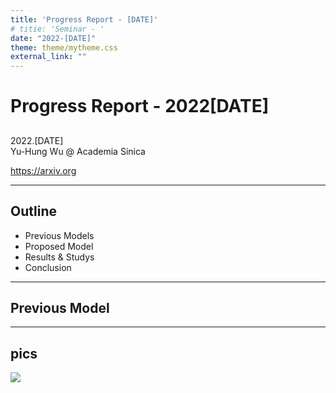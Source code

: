 ```yaml
---
title: 'Progress Report - [DATE]'
# titie: 'Seminar - '
date: "2022-[DATE]"
theme: theme/mytheme.css
external_link: ""
---
```


# Progress Report - 2022[DATE] <!-- .element: class="title" -->
##  <!-- .element: class="subtitle" -->

<div class="title-name">
2022.[DATE] <br>
Yu-Hung Wu @ Academia Sinica
</div>

https://arxiv.org <!-- .element: class="footnote" -->

---

## Outline

- Previous Models
- Proposed Model
- Results & Studys
- Conclusion

---

## Previous Model  <!-- .element: class="section-title" -->

----

## pics

![](attachments/2022-07-06-20-47-53.png) <!-- .element: class="img85" -->